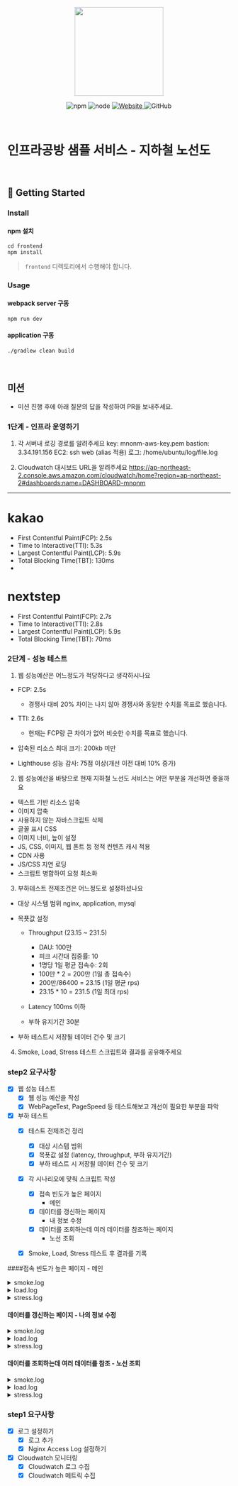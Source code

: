 <p align="center">
    <img width="200px;" src="https://raw.githubusercontent.com/woowacourse/atdd-subway-admin-frontend/master/images/main_logo.png"/>
</p>
<p align="center">
  <img alt="npm" src="https://img.shields.io/badge/npm-%3E%3D%205.5.0-blue">
  <img alt="node" src="https://img.shields.io/badge/node-%3E%3D%209.3.0-blue">
  <a href="https://edu.nextstep.camp/c/R89PYi5H" alt="nextstep atdd">
    <img alt="Website" src="https://img.shields.io/website?url=https%3A%2F%2Fedu.nextstep.camp%2Fc%2FR89PYi5H">
  </a>
  <img alt="GitHub" src="https://img.shields.io/github/license/next-step/atdd-subway-service">
</p>

<br>

# 인프라공방 샘플 서비스 - 지하철 노선도

<br>

## 🚀 Getting Started

### Install
#### npm 설치
```
cd frontend
npm install
```
> `frontend` 디렉토리에서 수행해야 합니다.

### Usage
#### webpack server 구동
```
npm run dev
```
#### application 구동
```
./gradlew clean build
```
<br>

## 미션

* 미션 진행 후에 아래 질문의 답을 작성하여 PR을 보내주세요.

### 1단계 - 인프라 운영하기
1. 각 서버내 로깅 경로를 알려주세요
key: mnonm-aws-key.pem
bastion: 3.34.191.156
EC2: ssh web (alias 적용)
로그: /home/ubuntu/log/file.log

2. Cloudwatch 대시보드 URL을 알려주세요
https://ap-northeast-2.console.aws.amazon.com/cloudwatch/home?region=ap-northeast-2#dashboards:name=DASHBOARD-mnonm

---

# kakao
- First Contentful Paint(FCP): 2.5s
- Time to Interactive(TTI): 5.3s
- Largest Contentful Paint(LCP): 5.9s
- Total Blocking Time(TBT): 130ms
- 
# nextstep
- First Contentful Paint(FCP): 2.7s
- Time to Interactive(TTI): 2.8s
- Largest Contentful Paint(LCP): 5.9s
- Total Blocking Time(TBT): 70ms

### 2단계 - 성능 테스트
1. 웹 성능예산은 어느정도가 적당하다고 생각하시나요
- FCP: 2.5s
  - 경쟁사 대비 20% 차이는 나지 않아 경쟁사와 동일한 수치를 목표로 했습니다.
  
- TTI: 2.6s
  - 현재는 FCP랑 큰 차이가 없어 비슷한 수치를 목표로 했습니다.
  
- 압축된 리소스 최대 크기: 200kb 미만

- Lighthouse 성능 감사: 75점 이상(개선 이전 대비 10% 증가)

2. 웹 성능예산을 바탕으로 현재 지하철 노선도 서비스는 어떤 부분을 개선하면 좋을까요
- 텍스트 기반 리소스 압축
- 이미지 압축
- 사용하지 않는 자바스크립트 삭제
- 글꼴 표시 CSS
- 이미지 너비, 높이 설정
- JS, CSS, 이미지, 웹 폰트 등 정적 컨텐츠 캐시 적용
- CDN 사용
- JS/CSS 지연 로딩
- 스크립트 병합하여 요청 최소화

3. 부하테스트 전제조건은 어느정도로 설정하셨나요
- 대상 시스템 범위
  nginx, application, mysql

- 목푯값 설정
  - Throughput (23.15 ~ 231.5)
    - DAU: 100만
    - 피크 시간대 집중률: 10
    - 1명당 1일 평균 접속수: 2회
    - 100만 * 2 = 200만 (1일 총 접속수)
    - 200만/86400 = 23.15 (1일 평균 rps)
    - 23.15 * 10 = 231.5 (1일 최대 rps)

  - Latency
    100ms 이하

  - 부하 유지기간
    30분

- 부하 테스트시 저장될 데이터 건수 및 크기

4. Smoke, Load, Stress 테스트 스크립트와 결과를 공유해주세요



### step2 요구사항
- [X] 웹 성능 테스트
  - [X] 웹 성능 예산을 작성
  - [X] WebPageTest, PageSpeed 등 테스트해보고 개선이 필요한 부분을 파악
  
- [X] 부하 테스트 
  - [X] 테스트 전제조건 정리
    - [X] 대상 시스템 범위
    - [X] 목푯값 설정 (latency, throughput, 부하 유지기간)
    - [X] 부하 테스트 시 저장될 데이터 건수 및 크기 
  - [X] 각 시나리오에 맞춰 스크립트 작성 
    - [X] 접속 빈도가 높은 페이지
      - 메인
    - [X] 데이터를 갱신하는 페이지
      - 내 정보 수정
    - [X] 데이터를 조회하는데 여러 데이터를 참조하는 페이지
      - 노선 조회
  - [X] Smoke, Load, Stress 테스트 후 결과를 기록
  


####접속 빈도가 높은 페이지 - 메인
<details>
  <summary> smoke.log </summary>

  ```  
  execution: local
     script: smoke.js
     output: -

  scenarios: (100.00%) 1 scenario, 1 max VUs, 40s max duration (incl. graceful stop):
           * default: 1 looping VUs for 10s (gracefulStop: 30s)

WARN[0000] error getting terminal size                   error="The handle is invalid."

running (10.6s), 0/1 VUs, 10 complete and 0 interrupted iterations
default ✓ [======================================] 1 VUs  10s

     ✓ logged in successfully
     ✓ retrieved member

     checks.........................: 100.00% ✓ 20       ✗ 0
     data_received..................: 9.3 kB  885 B/s
     data_sent......................: 5.5 kB  517 B/s
     http_req_blocked...............: avg=5.95ms  min=0s     med=0s      max=119.02ms p(90)=0s      p(95)=5.95ms
     http_req_connecting............: avg=45.51µs min=0s     med=0s      max=910.3µs  p(90)=0s      p(95)=45.51µs
   ✓ http_req_duration..............: avg=21.12ms min=15.5ms med=18.85ms max=60.2ms   p(90)=22.39ms p(95)=26.23ms
       { expected_response:true }...: avg=21.12ms min=15.5ms med=18.85ms max=60.2ms   p(90)=22.39ms p(95)=26.23ms
     http_req_failed................: 0.00%   ✓ 0        ✗ 20
     http_req_receiving.............: avg=49.01µs min=0s     med=0s      max=980.2µs  p(90)=0s      p(95)=49.01µs
     http_req_sending...............: avg=10.91µs min=0s     med=0s      max=163.6µs  p(90)=5.46µs  p(95)=60.05µs
     http_req_tls_handshaking.......: avg=5.44ms  min=0s     med=0s      max=108.99ms p(90)=0s      p(95)=5.44ms
     http_req_waiting...............: avg=21.06ms min=15.5ms med=18.85ms max=60.2ms   p(90)=22.39ms p(95)=26.23ms
     http_reqs......................: 20      1.89331/s
     iteration_duration.............: avg=1.05s   min=1.03s  med=1.03s   max=1.2s     p(90)=1.06s   p(95)=1.13s
     iterations.....................: 10      0.946655/s
     vus............................: 1       min=1      max=1
     vus_max........................: 1       min=1      max=1
```

  
</details>

<details>
  <summary> load.log </summary>

```  
  execution: local
     script: load.js
     output: -

  scenarios: (100.00%) 1 scenario, 150 max VUs, 3m30s max duration (incl. graceful stop):
           * default: Up to 150 looping VUs for 3m0s over 4 stages (gracefulRampDown: 30s, gracefulStop: 30s)

WARN[0000] error getting terminal size                   error="The handle is invalid."

running (3m00.9s), 000/150 VUs, 13948 complete and 0 interrupted iterations
default ✓ [======================================] 000/150 VUs  3m0s

     ✓ logged in successfully
     ✓ retrieved member

     checks.........................: 100.00% ✓ 27896      ✗ 0
     data_received..................: 10 MB   55 kB/s
     data_sent......................: 7.1 MB  40 kB/s
     http_req_blocked...............: avg=79.56µs min=0s     med=0s      max=28.65ms  p(90)=0s      p(95)=0s
     http_req_connecting............: avg=5µs     min=0s     med=0s      max=5.61ms   p(90)=0s      p(95)=0s
   ✓ http_req_duration..............: avg=12.71ms min=7.25ms med=12.4ms  max=213.67ms p(90)=14.98ms p(95)=16.13ms
       { expected_response:true }...: avg=12.71ms min=7.25ms med=12.4ms  max=213.67ms p(90)=14.98ms p(95)=16.13ms
     http_req_failed................: 0.00%   ✓ 0          ✗ 27896
     http_req_receiving.............: avg=56.02µs min=0s     med=0s      max=1.99ms   p(90)=0s      p(95)=560.07µs
     http_req_sending...............: avg=6.55µs  min=0s     med=0s      max=2ms      p(90)=0s      p(95)=0s
     http_req_tls_handshaking.......: avg=72.52µs min=0s     med=0s      max=26.66ms  p(90)=0s      p(95)=0s
     http_req_waiting...............: avg=12.65ms min=7.25ms med=12.33ms max=213.67ms p(90)=14.91ms p(95)=16.06ms
     http_reqs......................: 27896   154.230441/s
     iteration_duration.............: avg=1.02s   min=1.01s  med=1.02s   max=1.23s    p(90)=1.03s   p(95)=1.03s
     iterations.....................: 13948   77.115221/s
     vus............................: 6       min=1        max=150
     vus_max........................: 150     min=150      max=150

```
</details>

<details>
  <summary> stress.log </summary>

```  
  execution: local
     script: stress.js
     output: -

  scenarios: (100.00%) 1 scenario, 300 max VUs, 30m30s max duration (incl. graceful stop):
           * default: Up to 300 looping VUs for 30m0s over 3 stages (gracefulRampDown: 30s, gracefulStop: 30s)


running (30m00.7s), 000/300 VUs, 515004 complete and 0 interrupted iterations
default ✓ [======================================] 000/300 VUs  30m0s

     ✓ logged in successfully
     ✓ retrieved member

     checks.........................: 100.00% ✓ 1030008    ✗ 0
     data_received..................: 358 MB  199 kB/s
     data_sent......................: 262 MB  146 kB/s
     http_req_blocked...............: avg=19.81µs min=0s     med=0s      max=668.06ms p(90)=0s      p(95)=0s
     http_req_connecting............: avg=1.01µs  min=0s     med=0s      max=11.25ms  p(90)=0s      p(95)=0s
   ✓ http_req_duration..............: avg=15.07ms min=6.3ms  med=13.68ms max=1.42s    p(90)=19.27ms p(95)=22.87ms
       { expected_response:true }...: avg=15.07ms min=6.3ms  med=13.68ms max=1.42s    p(90)=19.27ms p(95)=22.87ms
     http_req_failed................: 0.00%   ✓ 0          ✗ 1030008
     http_req_receiving.............: avg=50.03µs min=0s     med=0s      max=39.98ms  p(90)=0s      p(95)=504.29µs
     http_req_sending...............: avg=7.16µs  min=0s     med=0s      max=6.99ms   p(90)=0s      p(95)=0s
     http_req_tls_handshaking.......: avg=17.26µs min=0s     med=0s      max=666.97ms p(90)=0s      p(95)=0s
     http_req_waiting...............: avg=15.01ms min=5.99ms med=13.62ms max=1.42s    p(90)=19.21ms p(95)=22.8ms
     http_reqs......................: 1030008 572.002933/s
     iteration_duration.............: avg=1.03s   min=1.01s  med=1.02s   max=2.44s    p(90)=1.03s   p(95)=1.04s
     iterations.....................: 515004  286.001467/s
     vus............................: 7       min=7        max=300
     vus_max........................: 300     min=300      max=300
 
```


</details>


#### 데이터를 갱신하는 페이지 - 나의 정보 수정
<details>
  <summary> smoke.log </summary>

```  
  execution: local
     script: smoke.js
     output: -

  scenarios: (100.00%) 1 scenario, 1 max VUs, 40s max duration (incl. graceful stop):
           * default: 1 looping VUs for 10s (gracefulStop: 30s)

WARN[0000] error getting terminal size                   error="The handle is invalid."

running (10.4s), 0/1 VUs, 10 complete and 0 interrupted iterations
default ✓ [======================================] 1 VUs  10s

     ✓ logged in successfully
     ✓ retrieved member

     checks.........................: 100.00% ✓ 20       ✗ 0
     data_received..................: 10 kB   984 B/s
     data_sent......................: 6.2 kB  595 B/s
     http_req_blocked...............: avg=1.96ms  min=0s      med=0s      max=39.32ms p(90)=0s      p(95)=1.96ms
     http_req_connecting............: avg=44.35µs min=0s      med=0s      max=887µs   p(90)=0s      p(95)=44.35µs
   ✓ http_req_duration..............: avg=14.63ms min=11.18ms med=14.35ms max=23.78ms p(90)=16.64ms p(95)=17.99ms
       { expected_response:true }...: avg=13.5ms  min=11.18ms med=13.71ms max=15.71ms p(90)=15.53ms p(95)=15.62ms
     http_req_failed................: 50.00%  ✓ 10       ✗ 10
     http_req_receiving.............: avg=7.63µs  min=0s      med=0s      max=152.6µs p(90)=0s      p(95)=7.63µs
     http_req_sending...............: avg=15.83µs min=0s      med=0s      max=188.5µs p(90)=12.81µs p(95)=131.12µs
     http_req_tls_handshaking.......: avg=1.51ms  min=0s      med=0s      max=30.31ms p(90)=0s      p(95)=1.51ms
     http_req_waiting...............: avg=14.61ms min=11.18ms med=14.3ms  max=23.78ms p(90)=16.64ms p(95)=17.99ms
     http_reqs......................: 20      1.932171/s
     iteration_duration.............: avg=1.03s   min=1.02s   med=1.02s   max=1.08s   p(90)=1.04s   p(95)=1.06s
     iterations.....................: 10      0.966085/s
     vus............................: 1       min=1      max=1
     vus_max........................: 1       min=1      max=1
```

</details>

<details>
  <summary> load.log </summary>

```  

  execution: local
     script: load.js
     output: -

  scenarios: (100.00%) 1 scenario, 150 max VUs, 3m30s max duration (incl. graceful stop):
           * default: Up to 150 looping VUs for 3m0s over 4 stages (gracefulRampDown: 30s, gracefulStop: 30s)

WARN[0000] error getting terminal size                   error="The handle is invalid."

running (3m00.8s), 000/150 VUs, 13927 complete and 0 interrupted iterations
default ✓ [======================================] 000/150 VUs  3m0s

     ✓ logged in successfully
     ✓ retrieved member

     checks.........................: 100.00% ✓ 27854      ✗ 0
     data_received..................: 11 MB   62 kB/s
     data_sent......................: 8.1 MB  45 kB/s
     http_req_blocked...............: avg=83.11µs min=0s     med=0s      max=30.25ms p(90)=0s      p(95)=0s
     http_req_connecting............: avg=6.04µs  min=0s     med=0s      max=6.94ms  p(90)=0s      p(95)=0s
   ✓ http_req_duration..............: avg=13.53ms min=7.36ms med=12.68ms max=1.6s    p(90)=15.69ms p(95)=17.31ms
       { expected_response:true }...: avg=13.31ms min=7.36ms med=12.2ms  max=1.6s    p(90)=15.2ms  p(95)=16.68ms
     http_req_failed................: 50.00%  ✓ 13927      ✗ 13927
     http_req_receiving.............: avg=59.34µs min=0s     med=0s      max=5.17ms  p(90)=0s      p(95)=631.74µs
     http_req_sending...............: avg=7.7µs   min=0s     med=0s      max=11.72ms p(90)=0s      p(95)=0s
     http_req_tls_handshaking.......: avg=74.63µs min=0s     med=0s      max=27.25ms p(90)=0s      p(95)=0s
     http_req_waiting...............: avg=13.46ms min=7.36ms med=12.62ms max=1.6s    p(90)=15.62ms p(95)=17.22ms
     http_reqs......................: 27854   154.045521/s
     iteration_duration.............: avg=1.02s   min=1.01s  med=1.02s   max=2.62s   p(90)=1.03s   p(95)=1.03s
     iterations.....................: 13927   77.022761/s
     vus............................: 3       min=1        max=150
     vus_max........................: 150     min=150      max=150

```

</details>

<details>
  <summary> stress.log </summary>

```  
  execution: local
     script: stress.js
     output: -

  scenarios: (100.00%) 1 scenario, 300 max VUs, 30m30s max duration (incl. graceful stop):
           * default: Up to 300 looping VUs for 30m0s over 3 stages (gracefulRampDown: 30s, gracefulStop: 30s)


running (30m01.0s), 000/300 VUs, 515896 complete and 0 interrupted iterations
default ✓ [======================================] 000/300 VUs  30m0s

     ✓ logged in successfully
     ✓ retrieved member

     checks.........................: 100.00% ✓ 1031792    ✗ 0
     data_received..................: 402 MB  223 kB/s
     data_sent......................: 299 MB  166 kB/s
     http_req_blocked...............: avg=19.23µs min=0s     med=0s      max=78.81ms p(90)=0s      p(95)=0s
     http_req_connecting............: avg=927ns   min=0s     med=0s      max=9.3ms   p(90)=0s      p(95)=0s
   ✓ http_req_duration..............: avg=14.2ms  min=6.33ms med=13.2ms  max=3.11s   p(90)=17.49ms p(95)=20.09ms
       { expected_response:true }...: avg=13.9ms  min=6.33ms med=12.78ms max=3.11s   p(90)=17.11ms p(95)=19.77ms
     http_req_failed................: 50.00%  ✓ 515896     ✗ 515896
     http_req_receiving.............: avg=41.98µs min=0s     med=0s      max=16.51ms p(90)=0s      p(95)=321.1µs
     http_req_sending...............: avg=9.12µs  min=0s     med=0s      max=3.6ms   p(90)=0s      p(95)=0s
     http_req_tls_handshaking.......: avg=15.7µs  min=0s     med=0s      max=68.81ms p(90)=0s      p(95)=0s
     http_req_waiting...............: avg=14.15ms min=6.33ms med=13.15ms max=3.11s   p(90)=17.43ms p(95)=20.03ms
     http_reqs......................: 1031792 572.903229/s
     iteration_duration.............: avg=1.02s   min=1.01s  med=1.02s   max=4.13s   p(90)=1.03s   p(95)=1.03s
     iterations.....................: 515896  286.451614/s
     vus............................: 0       min=0        max=300
     vus_max........................: 300     min=300      max=300

```

</details>

#### 데이터를 조회하는데 여러 데이터를 참조 - 노선 조회
<details>
  <summary> smoke.log </summary>

```
  execution: local
     script: smoke.js
     output: -

  scenarios: (100.00%) 1 scenario, 1 max VUs, 40s max duration (incl. graceful stop):
           * default: 1 looping VUs for 10s (gracefulStop: 30s)

WARN[0000] error getting terminal size                   error="The handle is invalid."

running (10.4s), 0/1 VUs, 10 complete and 0 interrupted iterations
default ✓ [======================================] 1 VUs  10s

     ✓ retrieved path

     checks.........................: 100.00% ✓ 10       ✗ 0
     data_received..................: 22 kB   2.1 kB/s
     data_sent......................: 1.8 kB  172 B/s
     http_req_blocked...............: avg=4.28ms   min=0s      med=0s      max=42.84ms p(90)=4.28ms   p(95)=23.56ms
     http_req_connecting............: avg=100.15µs min=0s      med=0s      max=1ms     p(90)=100.14µs p(95)=550.82µs
   ✓ http_req_duration..............: avg=35.3ms   min=32.35ms med=34.88ms max=40.08ms p(90)=38.83ms  p(95)=39.45ms
       { expected_response:true }...: avg=35.3ms   min=32.35ms med=34.88ms max=40.08ms p(90)=38.83ms  p(95)=39.45ms
     http_req_failed................: 0.00%   ✓ 0        ✗ 10
     http_req_receiving.............: avg=145.44µs min=0s      med=0s      max=1ms     p(90)=507.44µs p(95)=754.72µs
     http_req_sending...............: avg=0s       min=0s      med=0s      max=0s      p(90)=0s       p(95)=0s
     http_req_tls_handshaking.......: avg=3.38ms   min=0s      med=0s      max=33.86ms p(90)=3.38ms   p(95)=18.62ms
     http_req_waiting...............: avg=35.15ms  min=32.35ms med=34.88ms max=39.63ms p(90)=38.78ms  p(95)=39.21ms
     http_reqs......................: 10      0.961091/s
     iteration_duration.............: avg=1.04s    min=1.03s   med=1.03s   max=1.08s   p(90)=1.04s    p(95)=1.06s
     iterations.....................: 10      0.961091/s
     vus............................: 1       min=1      max=1
     vus_max........................: 1       min=1      max=1


```

</details>

<details>
  <summary> load.log </summary>

```
  execution: local
     script: load.js
     output: -

  scenarios: (100.00%) 1 scenario, 150 max VUs, 3m30s max duration (incl. graceful stop):
           * default: Up to 150 looping VUs for 3m0s over 4 stages (gracefulRampDown: 30s, gracefulStop: 30s)

WARN[0000] error getting terminal size                   error="The handle is invalid."

running (3m00.5s), 000/150 VUs, 13082 complete and 0 interrupted iterations
default ✓ [======================================] 000/150 VUs  3m0s

     ✓ retrieved path

     checks.........................: 100.00% ✓ 13082    ✗ 0
     data_received..................: 26 MB   141 kB/s
     data_sent......................: 1.9 MB  11 kB/s
     http_req_blocked...............: avg=179.83µs min=0s      med=0s      max=30.63ms p(90)=0s       p(95)=0s
     http_req_connecting............: avg=13.73µs  min=0s      med=0s      max=6.08ms  p(90)=0s       p(95)=0s
   ✓ http_req_duration..............: avg=94.05ms  min=28.51ms med=78.06ms max=3.69s   p(90)=113.42ms p(95)=163.17ms
       { expected_response:true }...: avg=94.05ms  min=28.51ms med=78.06ms max=3.69s   p(90)=113.42ms p(95)=163.17ms
     http_req_failed................: 0.00%   ✓ 0        ✗ 13082
     http_req_receiving.............: avg=78.14µs  min=0s      med=0s      max=1.29ms  p(90)=148.54µs p(95)=913.15µs
     http_req_sending...............: avg=9.63µs   min=0s      med=0s      max=1.05ms  p(90)=0s       p(95)=78.98µs
     http_req_tls_handshaking.......: avg=162.25µs min=0s      med=0s      max=29.84ms p(90)=0s       p(95)=0s
     http_req_waiting...............: avg=93.96ms  min=28.51ms med=77.96ms max=3.69s   p(90)=113.34ms p(95)=162.87ms
     http_reqs......................: 13082   72.47002/s
     iteration_duration.............: avg=1.09s    min=1.02s   med=1.07s   max=4.69s   p(90)=1.11s    p(95)=1.16s
     iterations.....................: 13082   72.47002/s
     vus............................: 4       min=1      max=150
     vus_max........................: 150     min=150    max=150

  
```

</details>

<details>
  <summary> stress.log </summary>

```
  execution: local
     script: stress.js
     output: -

  scenarios: (100.00%) 1 scenario, 200 max VUs, 30m30s max duration (incl. graceful stop):
           * default: Up to 200 looping VUs for 30m0s over 3 stages (gracefulRampDown: 30s, gracefulStop: 30s)


running (30m00.8s), 000/200 VUs, 238667 complete and 0 interrupted iterations
default ✓ [======================================] 000/200 VUs  30m0s

     ✓ retrieved path

     checks.........................: 100.00% ✓ 238667     ✗ 0
     data_received..................: 460 MB  255 kB/s
     data_sent......................: 34 MB   19 kB/s
     http_req_blocked...............: avg=26.66µs  min=0s      med=0s       max=45.79ms p(90)=0s       p(95)=0s
     http_req_connecting............: avg=1.78µs   min=0s      med=0s       max=31.27ms p(90)=0s       p(95)=0s
   ✓ http_req_duration..............: avg=482.55ms min=30.78ms med=433.36ms max=3.6s    p(90)=502.94ms p(95)=1.03s
       { expected_response:true }...: avg=482.55ms min=30.78ms med=433.36ms max=3.6s    p(90)=502.94ms p(95)=1.03s
     http_req_failed................: 0.00%   ✓ 0          ✗ 238667
     http_req_receiving.............: avg=61.27µs  min=0s      med=0s       max=4ms     p(90)=0s       p(95)=690.1µs
     http_req_sending...............: avg=6.36µs   min=0s      med=0s       max=3ms     p(90)=0s       p(95)=41.5µs
     http_req_tls_handshaking.......: avg=22.94µs  min=0s      med=0s       max=27.45ms p(90)=0s       p(95)=0s
     http_req_waiting...............: avg=482.48ms min=30.78ms med=433.29ms max=3.6s    p(90)=502.88ms p(95)=1.03s
     http_reqs......................: 238667  132.533336/s
     iteration_duration.............: avg=1.48s    min=1.03s   med=1.43s    max=4.6s    p(90)=1.5s     p(95)=2.03s
     iterations.....................: 238667  132.533336/s
     vus............................: 5       min=5        max=200
     vus_max........................: 200     min=200      max=200

  
```

</details>

### step1 요구사항
- [X] 로그 설정하기
  - [X] 로그 추가
  - [X] Nginx Access Log 설정하기
- [X] Cloudwatch 모니터링
  - [X] Cloudwatch 로그 수집
  - [X] Cloudwatch 메트릭 수집